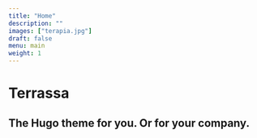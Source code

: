 ```yaml
---
title: "Home"
description: ""
images: ["terapia.jpg"]
draft: false
menu: main
weight: 1
---
```


# Terrassa
## The Hugo theme for you. Or for your company.